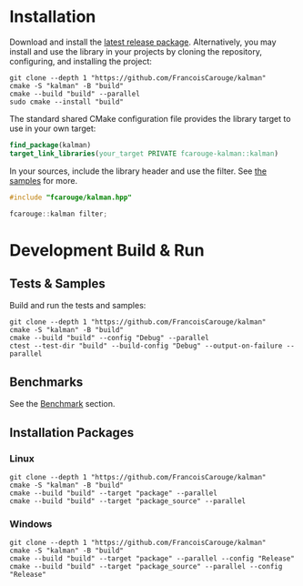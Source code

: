 # Installation

Download and install the [latest release package](https://github.com/FrancoisCarouge/Kalman/releases). Alternatively, you may install and use the library in your projects by cloning the repository, configuring, and installing the project:

```shell
git clone --depth 1 "https://github.com/FrancoisCarouge/kalman"
cmake -S "kalman" -B "build"
cmake --build "build" --parallel
sudo cmake --install "build"
```

The standard shared CMake configuration file provides the library target to use in your own target:

```cmake
find_package(kalman)
target_link_libraries(your_target PRIVATE fcarouge-kalman::kalman)
```

In your sources, include the library header and use the filter. See [the samples](https://github.com/FrancoisCarouge/Kalman/tree/master/sample) for more.

```cpp
#include "fcarouge/kalman.hpp"

fcarouge::kalman filter;
```

# Development Build & Run

## Tests & Samples

Build and run the tests and samples:

```shell
git clone --depth 1 "https://github.com/FrancoisCarouge/kalman"
cmake -S "kalman" -B "build"
cmake --build "build" --config "Debug" --parallel
ctest --test-dir "build" --build-config "Debug" --output-on-failure --parallel
```

## Benchmarks

See the [Benchmark](https://github.com/FrancoisCarouge/Kalman/tree/master/benchmark) section.

## Installation Packages

### Linux

```shell
git clone --depth 1 "https://github.com/FrancoisCarouge/kalman"
cmake -S "kalman" -B "build"
cmake --build "build" --target "package" --parallel
cmake --build "build" --target "package_source" --parallel
```

### Windows

```shell
git clone --depth 1 "https://github.com/FrancoisCarouge/kalman"
cmake -S "kalman" -B "build"
cmake --build "build" --target "package" --parallel --config "Release"
cmake --build "build" --target "package_source" --parallel --config "Release"
```